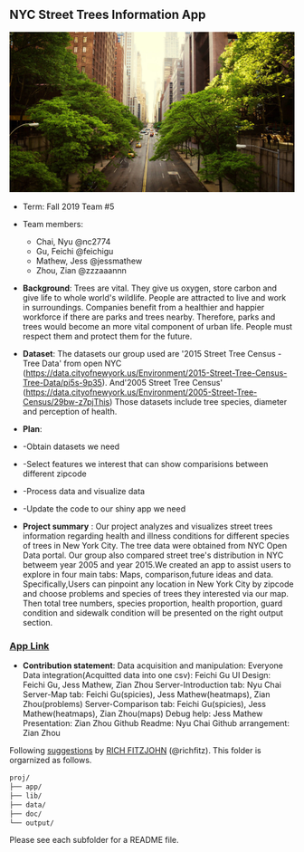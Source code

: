 ## NYC Street Trees Information App
![screenshot](doc/nyc-street-trees.jpg)

+ Term: Fall 2019 Team #5

+ Team members:
	+ Chai, Nyu @nc2774
	+ Gu, Feichi @feichigu
	+ Mathew, Jess @jessmathew
	+ Zhou, Zian @zzzaaannn
	
+ **Background**:
Trees are vital. They give us oxygen, store carbon and give life to whole world's wildlife. People are attracted to live and work in surroundings. Companies benefit from a healthier and happier workforce if there are parks and trees nearby. Therefore, parks and trees would become an more vital component of urban life. People must respect them and protect them for the future.

+ **Dataset**: 
The datasets our group used are '2015 Street Tree Census - Tree Data' from open NYC
(https://data.cityofnewyork.us/Environment/2015-Street-Tree-Census-Tree-Data/pi5s-9p35). 
And'2005 Street Tree Census' (https://data.cityofnewyork.us/Environment/2005-Street-Tree-Census/29bw-z7pjThis) Those datasets include tree species, diameter and perception of health.

+ **Plan**: 

+ -Obtain datasets we need 

+ -Select features we interest that can show comparisions between different zipcode

+ -Process data and visualize data

+ -Update the code to our shiny app we need

+ **Project summary** :
Our project analyzes and visualizes street trees information regarding health and illness conditions for different species of trees in New York City. The tree data were obtained from NYC Open Data portal. Our group also compared street tree's distribution in NYC betweem year 2005 and year 2015.We created an app to assist users to explore in four main tabs: Maps, comparison,future ideas and data. 
Specifically,Users can pinpoint any location in New York City by zipcode and choose problems and species of trees they interested via our map. Then total tree numbers, species proportion, health proportion, guard condition and sidewalk condition will be presented on the right output section.


### [App Link](https://feichigu.shinyapps.io/proj2-2019-group5-tree/)

+ **Contribution statement**: 
Data acquisition and manipulation: Everyone 
Data integration(Acquitted data into one csv): Feichi Gu
UI Design: Feichi Gu, Jess Mathew, Zian Zhou
Server-Introduction tab: Nyu Chai
Server-Map tab: Feichi Gu(spicies), Jess Mathew(heatmaps), Zian Zhou(problems)
Server-Comparison tab: Feichi Gu(spicies), Jess Mathew(heatmaps), Zian Zhou(maps)
Debug help:  Jess Mathew
Presentation: Zian Zhou
Github Readme: Nyu Chai
Github arrangement: Zian Zhou



Following [suggestions](http://nicercode.github.io/blog/2013-04-05-projects/) by [RICH FITZJOHN](http://nicercode.github.io/about/#Team) (@richfitz). This folder is orgarnized as follows.

```
proj/
├── app/
├── lib/
├── data/
├── doc/
└── output/
```

Please see each subfolder for a README file.

